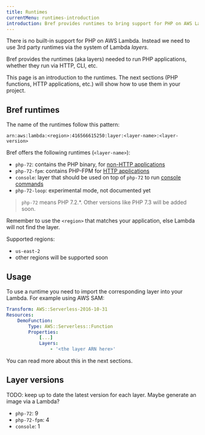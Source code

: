 ```yaml
---
title: Runtimes
currentMenu: runtimes-introduction
introduction: Bref provides runtimes to bring support for PHP on AWS Lambda.
---
```


There is no built-in support for PHP on AWS Lambda. Instead we need to use 3rd party runtimes via the system of Lambda *layers*.

Bref provides the runtimes (aka layers) needed to run PHP applications, whether they run via HTTP, CLI, etc.

This page is an introduction to the runtimes. The next sections (PHP functions, HTTP applications, etc.) will show how to use them in your project.

## Bref runtimes

The name of the runtimes follow this pattern:

```
arn:aws:lambda:<region>:416566615250:layer:<layer-name>:<layer-version>
```

Bref offers the following runtimes (`<layer-name>`):

- `php-72`: contains the PHP binary, for [non-HTTP applications](/docs/runtimes/function.md)
- `php-72-fpm`: contains PHP-FPM for [HTTP applications](/docs/runtimes/http.md)
- `console`: layer that should be used on top of `php-72` to run [console commands](/docs/runtimes/console.md)
- `php-72-loop`: experimental mode, not documented yet

> `php-72` means PHP 7.2.*. Other versions like PHP 7.3 will be added soon.

Remember to use the `<region>` that matches your application, else Lambda will not find the layer.

Supported regions:

- `us-east-2`
- other regions will be supported soon

## Usage

To use a runtime you need to import the corresponding layer into your Lambda. For example using AWS SAM:

```yaml
Transform: AWS::Serverless-2016-10-31
Resources:
    DemoFunction:
        Type: AWS::Serverless::Function
        Properties:
            [...]
            Layers:
                - '<the layer ARN here>'
```

You can read more about this in the next sections.

## Layer versions

TODO: keep up to date the latest version for each layer. Maybe generate an image via a Lambda?

- `php-72`: 9
- `php-72-fpm`: 4
- `console`: 1
